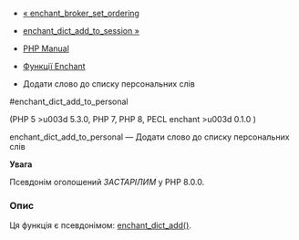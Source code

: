 - [«
enchant_broker_set_ordering](function.enchant-broker-set-ordering.md)
- [enchant_dict_add_to_session
»](function.enchant-dict-add-to-session.md)

- [PHP Manual](index.md)
- [Функції Enchant](ref.enchant.md)
- Додати слово до списку персональних слів

#enchant_dict_add_to_personal

(PHP 5 \>u003d 5.3.0, PHP 7, PHP 8, PECL enchant \>u003d 0.1.0 )

enchant_dict_add_to_personal — Додати слово до списку персональних слів

**Увага**

Псевдонім оголошений *ЗАСТАРІЛИМ* у PHP 8.0.0.

### Опис

Ця функція є псевдонімом:
[enchant_dict_add()](function.enchant-dict-add.md).
